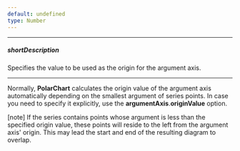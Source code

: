 ```yaml
---
default: undefined
type: Number
---
```

---
##### shortDescription
Specifies the value to be used as the origin for the argument axis.

---
Normally, **PolarChart** calculates the origin value of the argument axis automatically depending on the smallest argument of series points. In case you need to specify it explicitly, use the **argumentAxis**.**originValue** option.

[note] If the series contains points whose argument is less than the specified origin value, these points will reside to the left from the argument axis' origin. This may lead the start and end of the resulting diagram to overlap.